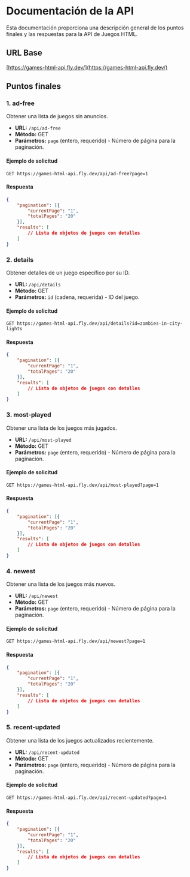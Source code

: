 # Documentación de la API

Esta documentación proporciona una descripción general de los puntos finales y las respuestas para la API de Juegos HTML.

## URL Base

[https://games-html-api.fly.dev/](https://games-html-api.fly.dev/)

 ## Puntos finales

### 1. ad-free

Obtener una lista de juegos sin anuncios.

- **URL:** `/api/ad-free`
- **Método:** GET
- **Parámetros:** `page` (entero, requerido) - Número de página para la paginación.

#### Ejemplo de solicitud

`GET https://games-html-api.fly.dev/api/ad-free?page=1`

 #### Respuesta

```json
{
    "pagination": [{
        "currentPage": "1",
        "totalPages": "20"
    }],
    "results": [
        // Lista de objetos de juegos con detalles
    ]
}
```

### 2\. details

Obtener detalles de un juego específico por su ID.

- **URL:** `/api/details`
- **Método:** GET
- **Parámetros:** `id` (cadena, requerida) - ID del juego.

#### Ejemplo de solicitud

`GET https://games-html-api.fly.dev/api/details?id=zombies-in-city-lights`

#### Respuesta

```json
{
    "pagination": [{
        "currentPage": "1",
        "totalPages": "20"
    }],
    "results": [
        // Lista de objetos de juegos con detalles
    ]
}
```

### 3\. most-played

Obtener una lista de los juegos más jugados.

- **URL:** `/api/most-played`
- **Método:** GET
- **Parámetros:** `page` (entero, requerido) - Número de página para la paginación.

#### Ejemplo de solicitud

`GET https://games-html-api.fly.dev/api/most-played?page=1` 

#### Respuesta

```json
{
    "pagination": [{
        "currentPage": "1",
        "totalPages": "20"
    }],
    "results": [
        // Lista de objetos de juegos con detalles
    ]
}
```

### 4\. newest

Obtener una lista de los juegos más nuevos.

- **URL:** `/api/newest`
- **Método:** GET
- **Parámetros:** `page` (entero, requerido) - Número de página para la paginación.

#### Ejemplo de solicitud

`GET https://games-html-api.fly.dev/api/newest?page=1` 

#### Respuesta

```json
{
    "pagination": [{
        "currentPage": "1",
        "totalPages": "20"
    }],
    "results": [
        // Lista de objetos de juegos con detalles
    ]
}
```

### 5\. recent-updated

Obtener una lista de los juegos actualizados recientemente.

- **URL:** `/api/recent-updated`
- **Método:** GET
- **Parámetros:** `page` (entero, requerido) - Número de página para la paginación.

#### Ejemplo de solicitud

`GET https://games-html-api.fly.dev/api/recent-updated?page=1` 

#### Respuesta

```json
{
    "pagination": [{
        "currentPage": "1",
        "totalPages": "20"
    }],
    "results": [
        // Lista de objetos de juegos con detalles
    ]
}
```